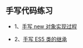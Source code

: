 ## 手写代码练习

- 1、[手写 new 对象实现过程](./javascript/object.html#_3%E3%80%81new-%E5%91%BD%E4%BB%A4%E7%9A%84%E5%8E%9F%E7%90%86)

- 2、[手写 ES5 类的继承](./javascript/object.html#_5%E3%80%81class-%E7%BB%A7%E6%89%BF)
